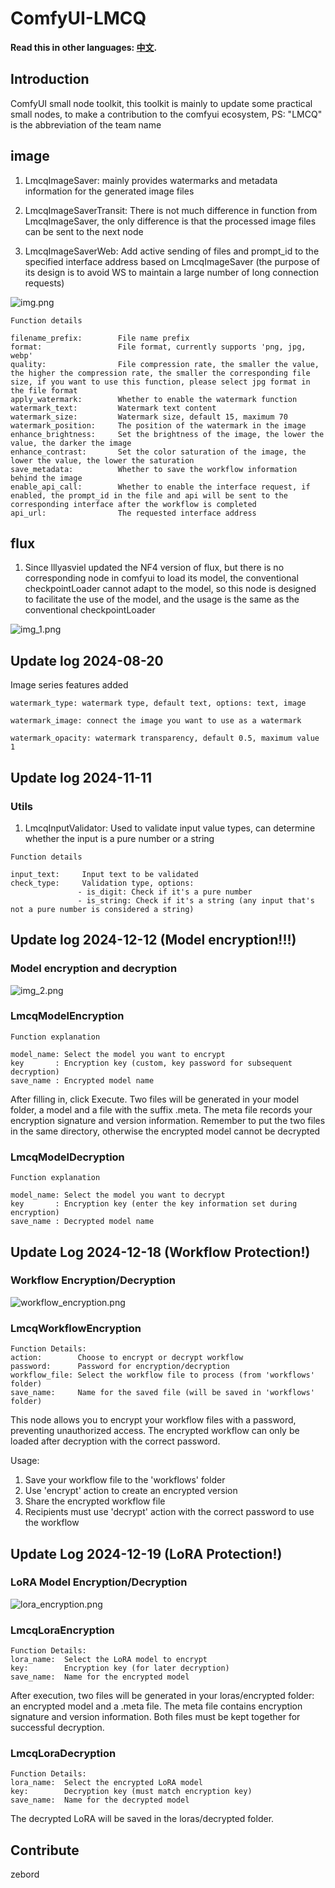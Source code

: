 # ComfyUI-LMCQ
**Read this in other languages: [中文](README_CN.md).**

## Introduction

ComfyUI small node toolkit, this toolkit is mainly to update some practical small nodes, to make a contribution to the comfyui ecosystem,
PS: "LMCQ" is the abbreviation of the team name

## image

1. LmcqImageSaver: mainly provides watermarks and metadata information for the generated image files

2. LmcqImageSaverTransit: There is not much difference in function from LmcqImageSaver, the only difference is that the processed image files can be sent to the next node

3. LmcqImageSaverWeb: Add active sending of files and prompt_id to the specified interface address based on LmcqImageSaver (the purpose of its design is to avoid WS to maintain a large number of long connection requests)

![img.png](img.png)

~~~
Function details

filename_prefix:        File name prefix
format:                 File format, currently supports 'png, jpg, webp'
quality:                File compression rate, the smaller the value, the higher the compression rate, the smaller the corresponding file size, if you want to use this function, please select jpg format in the file format
apply_watermark:        Whether to enable the watermark function
watermark_text:         Watermark text content
watermark_size:         Watermark size, default 15, maximum 70
watermark_position:     The position of the watermark in the image
enhance_brightness:     Set the brightness of the image, the lower the value, the darker the image
enhance_contrast:       Set the color saturation of the image, the lower the value, the lower the saturation
save_metadata:          Whether to save the workflow information behind the image
enable_api_call:        Whether to enable the interface request, if enabled, the prompt_id in the file and api will be sent to the corresponding interface after the workflow is completed
api_url:                The requested interface address

~~~
## flux

1. Since lllyasviel updated the NF4 version of flux, but there is no corresponding node in comfyui to load its model, the conventional checkpointLoader cannot adapt to the model, so this node is designed to facilitate the use of the model, and the usage is the same as the conventional checkpointLoader

![img_1.png](img_1.png)

## Update log 2024-08-20

Image series features added
~~~
watermark_type: watermark type, default text, options: text, image

watermark_image: connect the image you want to use as a watermark

watermark_opacity: watermark transparency, default 0.5, maximum value 1
~~~

## Update log 2024-11-11

### Utils

1. LmcqInputValidator: Used to validate input value types, can determine whether the input is a pure number or a string

~~~
Function details

input_text:     Input text to be validated
check_type:     Validation type, options:
               - is_digit: Check if it's a pure number
               - is_string: Check if it's a string (any input that's not a pure number is considered a string)
~~~


## Update log 2024-12-12 (Model encryption!!!)

### Model encryption and decryption
![img_2.png](img_2.png)
### LmcqModelEncryption
~~~
Function explanation

model_name: Select the model you want to encrypt
key       : Encryption key (custom, key password for subsequent decryption)
save_name : Encrypted model name
~~~
After filling in, click Execute. Two files will be generated in your model folder, a model and a file with the suffix .meta. The meta file records your encryption signature and version information. Remember to put the two files in the same directory, otherwise the encrypted model cannot be decrypted

### LmcqModelDecryption
~~~
Function explanation

model_name: Select the model you want to decrypt
key       : Encryption key (enter the key information set during encryption)
save_name : Decrypted model name
~~~

## Update Log 2024-12-18 (Workflow Protection!)

### Workflow Encryption/Decryption
![workflow_encryption.png](workflow_encryption.png)

### LmcqWorkflowEncryption
~~~
Function Details:
action:        Choose to encrypt or decrypt workflow
password:      Password for encryption/decryption
workflow_file: Select the workflow file to process (from 'workflows' folder)
save_name:     Name for the saved file (will be saved in 'workflows' folder)
~~~

This node allows you to encrypt your workflow files with a password, preventing unauthorized access. The encrypted workflow can only be loaded after decryption with the correct password.

Usage:
1. Save your workflow file to the 'workflows' folder
2. Use 'encrypt' action to create an encrypted version
3. Share the encrypted workflow file
4. Recipients must use 'decrypt' action with the correct password to use the workflow

## Update Log 2024-12-19 (LoRA Protection!)

### LoRA Model Encryption/Decryption
![lora_encryption.png](lora_encryption.png)

### LmcqLoraEncryption
~~~
Function Details:
lora_name:  Select the LoRA model to encrypt
key:        Encryption key (for later decryption)
save_name:  Name for the encrypted model
~~~
After execution, two files will be generated in your loras/encrypted folder: an encrypted model and a .meta file. The meta file contains encryption signature and version information. Both files must be kept together for successful decryption.

### LmcqLoraDecryption
~~~
Function Details:
lora_name:  Select the encrypted LoRA model
key:        Decryption key (must match encryption key)
save_name:  Name for the decrypted model
~~~
The decrypted LoRA will be saved in the loras/decrypted folder.

## Contribute

zebord